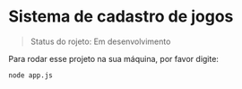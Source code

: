 # Sistema de cadastro de jogos

> Status do rojeto: Em desenvolvimento

Para rodar esse projeto na sua máquina, por favor digite:

```
node app.js
```
